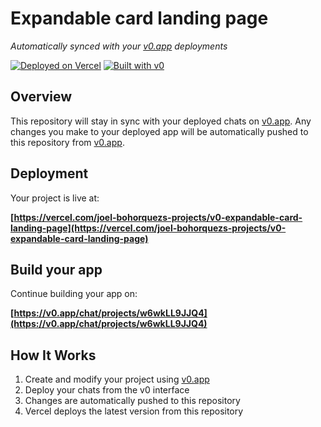 # Expandable card landing page

*Automatically synced with your [v0.app](https://v0.app) deployments*

[![Deployed on Vercel](https://img.shields.io/badge/Deployed%20on-Vercel-black?style=for-the-badge&logo=vercel)](https://vercel.com/joel-bohorquezs-projects/v0-expandable-card-landing-page)
[![Built with v0](https://img.shields.io/badge/Built%20with-v0.app-black?style=for-the-badge)](https://v0.app/chat/projects/w6wkLL9JJQ4)

## Overview

This repository will stay in sync with your deployed chats on [v0.app](https://v0.app).
Any changes you make to your deployed app will be automatically pushed to this repository from [v0.app](https://v0.app).

## Deployment

Your project is live at:

**[https://vercel.com/joel-bohorquezs-projects/v0-expandable-card-landing-page](https://vercel.com/joel-bohorquezs-projects/v0-expandable-card-landing-page)**

## Build your app

Continue building your app on:

**[https://v0.app/chat/projects/w6wkLL9JJQ4](https://v0.app/chat/projects/w6wkLL9JJQ4)**

## How It Works

1. Create and modify your project using [v0.app](https://v0.app)
2. Deploy your chats from the v0 interface
3. Changes are automatically pushed to this repository
4. Vercel deploys the latest version from this repository
